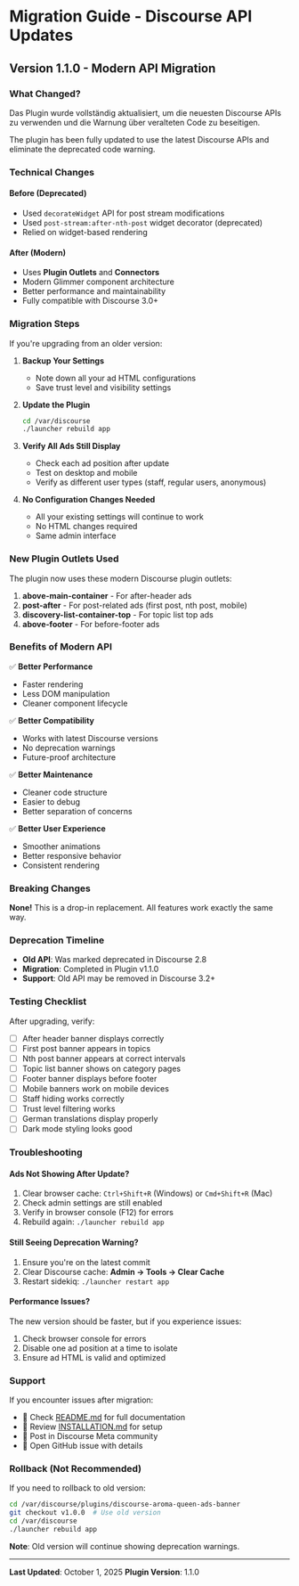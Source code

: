 # Migration Guide - Discourse API Updates

## Version 1.1.0 - Modern API Migration

### What Changed?

Das Plugin wurde vollständig aktualisiert, um die neuesten Discourse APIs zu verwenden und die Warnung über veralteten Code zu beseitigen.

The plugin has been fully updated to use the latest Discourse APIs and eliminate the deprecated code warning.

### Technical Changes

#### Before (Deprecated)
- Used `decorateWidget` API for post stream modifications
- Used `post-stream:after-nth-post` widget decorator (deprecated)
- Relied on widget-based rendering

#### After (Modern)
- Uses **Plugin Outlets** and **Connectors**
- Modern Glimmer component architecture
- Better performance and maintainability
- Fully compatible with Discourse 3.0+

### Migration Steps

If you're upgrading from an older version:

1. **Backup Your Settings**
   - Note down all your ad HTML configurations
   - Save trust level and visibility settings

2. **Update the Plugin**
   ```bash
   cd /var/discourse
   ./launcher rebuild app
   ```

3. **Verify All Ads Still Display**
   - Check each ad position after update
   - Test on desktop and mobile
   - Verify as different user types (staff, regular users, anonymous)

4. **No Configuration Changes Needed**
   - All your existing settings will continue to work
   - No HTML changes required
   - Same admin interface

### New Plugin Outlets Used

The plugin now uses these modern Discourse plugin outlets:

1. **above-main-container** - For after-header ads
2. **post-after** - For post-related ads (first post, nth post, mobile)
3. **discovery-list-container-top** - For topic list top ads
4. **above-footer** - For before-footer ads

### Benefits of Modern API

✅ **Better Performance**
- Faster rendering
- Less DOM manipulation
- Cleaner component lifecycle

✅ **Better Compatibility**
- Works with latest Discourse versions
- No deprecation warnings
- Future-proof architecture

✅ **Better Maintenance**
- Cleaner code structure
- Easier to debug
- Better separation of concerns

✅ **Better User Experience**
- Smoother animations
- Better responsive behavior
- Consistent rendering

### Breaking Changes

**None!** This is a drop-in replacement. All features work exactly the same way.

### Deprecation Timeline

- **Old API**: Was marked deprecated in Discourse 2.8
- **Migration**: Completed in Plugin v1.1.0
- **Support**: Old API may be removed in Discourse 3.2+

### Testing Checklist

After upgrading, verify:

- [ ] After header banner displays correctly
- [ ] First post banner appears in topics
- [ ] Nth post banner appears at correct intervals
- [ ] Topic list banner shows on category pages
- [ ] Footer banner displays before footer
- [ ] Mobile banners work on mobile devices
- [ ] Staff hiding works correctly
- [ ] Trust level filtering works
- [ ] German translations display properly
- [ ] Dark mode styling looks good

### Troubleshooting

#### Ads Not Showing After Update?

1. Clear browser cache: `Ctrl+Shift+R` (Windows) or `Cmd+Shift+R` (Mac)
2. Check admin settings are still enabled
3. Verify in browser console (F12) for errors
4. Rebuild again: `./launcher rebuild app`

#### Still Seeing Deprecation Warning?

1. Ensure you're on the latest commit
2. Clear Discourse cache: **Admin → Tools → Clear Cache**
3. Restart sidekiq: `./launcher restart app`

#### Performance Issues?

The new version should be faster, but if you experience issues:
1. Check browser console for errors
2. Disable one ad position at a time to isolate
3. Ensure ad HTML is valid and optimized

### Support

If you encounter issues after migration:

- 📖 Check [README.md](README.md) for full documentation
- 🔧 Review [INSTALLATION.md](INSTALLATION.md) for setup
- 💬 Post in Discourse Meta community
- 🐛 Open GitHub issue with details

### Rollback (Not Recommended)

If you need to rollback to old version:

```bash
cd /var/discourse/plugins/discourse-aroma-queen-ads-banner
git checkout v1.0.0  # Use old version
cd /var/discourse
./launcher rebuild app
```

**Note**: Old version will continue showing deprecation warnings.

---

**Last Updated**: October 1, 2025
**Plugin Version**: 1.1.0

